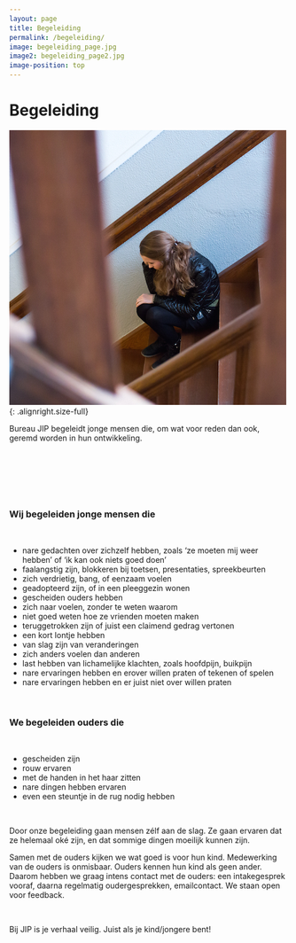 ```yaml
---
layout: page
title: Begeleiding
permalink: /begeleiding/
image: begeleiding_page.jpg
image2: begeleiding_page2.jpg
image-position: top
---
```


# Begeleiding

![Begeleiding](/assets/images/img1.jpg){: .alignright.size-full}

Bureau JIP begeleidt jonge mensen die, om wat voor reden dan ook, geremd worden in hun ontwikkeling.

###### &nbsp;

###### &nbsp;

### Wij begeleiden jonge mensen die

&nbsp;

* nare gedachten over zichzelf hebben, zoals ‘ze moeten mij weer hebben’ of ‘ik kan ook niets goed doen’
* faalangstig zijn, blokkeren bij toetsen, presentaties, spreekbeurten
* zich verdrietig, bang, of eenzaam voelen
* geadopteerd zijn, of in een pleeggezin wonen
* gescheiden ouders hebben
* zich naar voelen, zonder te weten waarom
* niet goed weten hoe ze vrienden moeten maken
* teruggetrokken zijn of juist een claimend gedrag vertonen
* een kort lontje hebben
* van slag zijn van veranderingen
* zich anders voelen dan anderen
* last hebben van lichamelijke klachten, zoals hoofdpijn, buikpijn
* nare ervaringen hebben en erover willen praten of tekenen of spelen
* nare ervaringen hebben en er juist niet over willen praten


&nbsp;

### We begeleiden ouders die

&nbsp;

* gescheiden zijn
* rouw ervaren
* met de handen in het haar zitten
* nare dingen hebben ervaren
* even een steuntje in de rug nodig hebben


&nbsp;

Door onze begeleiding gaan mensen z&eacute;lf aan de slag. Ze gaan ervaren dat ze helemaal ok&eacute; zijn, en dat sommige dingen moeilijk kunnen zijn.

Samen met de ouders kijken we wat goed is voor hun kind. Medewerking van de ouders is onmisbaar. Ouders kennen hun kind als geen ander. Daarom hebben we graag intens contact met de ouders: een intakegesprek vooraf, daarna regelmatig oudergesprekken, emailcontact. We staan open voor feedback.

&nbsp;

Bij JIP is je verhaal veilig. Juist als je kind/jongere bent!

&nbsp;